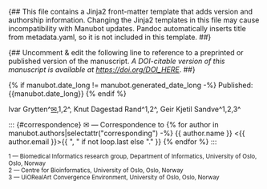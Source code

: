 {##
  This file contains a Jinja2 front-matter template that adds version and authorship information.
  Changing the Jinja2 templates in this file may cause incompatibility with Manubot updates.
  Pandoc automatically inserts title from metadata.yaml, so it is not included in this template.
##}

{## Uncomment & edit the following line to reference to a preprinted or published version of the manuscript.
_A DOI-citable version of this manuscript is available at <https://doi.org/DOI_HERE>_.
##}


{% if manubot.date_long != manubot.generated_date_long -%}
Published: {{manubot.date_long}}
{% endif %}

Ivar Grytten^[✉](#correspondence),1,2^, Knut Dagestad Rand^1,2^, Geir Kjetil Sandve^1,2,3^

::: {#correspondence}
✉ — Correspondence to
{% for author in manubot.authors|selectattr("corresponding") -%}
{{ author.name }} \<{{ author.email }}\>{{ ", " if not loop.last else "." }}
{% endfor %}
:::

<small>
1 — Biomedical Informatics research group, Department of Informatics, University of Oslo, Oslo, Norway<br>
2 — Centre for Bioinformatics, University of Oslo, Oslo, Norway<br>
3 — UiORealArt Convergence Environment, University of Oslo, Oslo, Norway<br>
</small>
